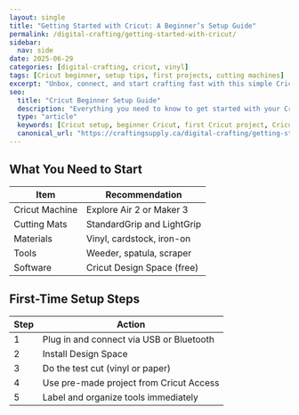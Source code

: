 ```yaml
---
layout: single
title: "Getting Started with Cricut: A Beginner’s Setup Guide"
permalink: /digital-crafting/getting-started-with-cricut/
sidebar:
  nav: side
date: 2025-06-29
categories: [digital-crafting, cricut, vinyl]
tags: [Cricut beginner, setup tips, first projects, cutting machines]
excerpt: "Unbox, connect, and start crafting fast with this simple Cricut setup guide. Great for new crafters or anyone upgrading tools."
seo:
  title: "Cricut Beginner Setup Guide"
  description: "Everything you need to know to get started with your Cricut machine—from unboxing to your first cut."
  type: "article"
  keywords: [Cricut setup, beginner Cricut, first Cricut project, Cricut tips]
  canonical_url: "https://craftingsupply.ca/digital-crafting/getting-started-with-cricut/"
---
```


## What You Need to Start

| Item | Recommendation |
|------|----------------|
| Cricut Machine | Explore Air 2 or Maker 3 |
| Cutting Mats | StandardGrip and LightGrip |
| Materials | Vinyl, cardstock, iron-on |
| Tools | Weeder, spatula, scraper |
| Software | Cricut Design Space (free) |

## First-Time Setup Steps

| Step | Action |
|------|--------|
| 1 | Plug in and connect via USB or Bluetooth |
| 2 | Install Design Space |
| 3 | Do the test cut (vinyl or paper) |
| 4 | Use pre-made project from Cricut Access |
| 5 | Label and organize tools immediately |
